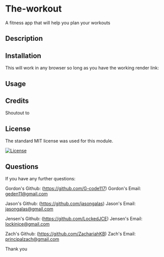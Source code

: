 # The-workout
A fitness app that will help you plan your workouts

## Description



## Installation

This will work in any browser so long as you have the working render link:

## Usage



## Credits

Shoutout to 

## License

The standard MIT license was used for this module.

[![License](https://img.shields.io/badge/license-MIT-blue.svg)](https://choosealicense.com/licenses/mit/) 

## Questions

If you have any further questions:

Gordon's Github: (https://github.com/G-code117)
Gordon's Email: geden11@gmail.com

Jason's Github: (https://github.com/jasongalas) 
Jason's Email: jasongalas@gmail.com

Jensen's Github: (https://github.com/LockedJCE)
Jensen's Email: lockinjce@gmail.com

Zach's Github: (https://github.com/ZachariahKB)
Zach's Email: principalzach@gmail.com

Thank you
